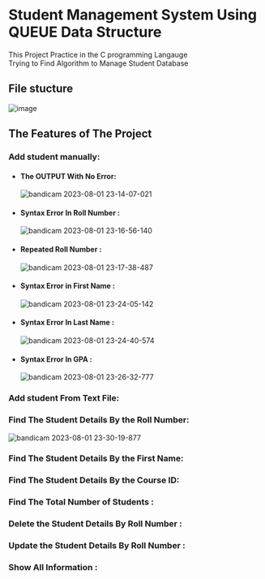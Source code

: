 # Student Management System Using QUEUE Data Structure 
This Project Practice in the C programming Langauge <br/>
Trying to Find Algorithm to Manage Student Database 


## File stucture
![image](https://github.com/Ephraim-Hedia/Embedded_System_Diploma/assets/74508494/a996aaa5-965f-442f-b1aa-c9c816341cec)


## The Features of The Project

###  Add student manually:

- ####  The OUTPUT With No Error:
  ![bandicam 2023-08-01 23-14-07-021](https://github.com/Ephraim-Hedia/Embedded_System_Diploma/assets/74508494/e7381f1d-a4c3-4da2-b737-36d0e8a25a1c)

- ####  Syntax Error In Roll Number :
  ![bandicam 2023-08-01 23-16-56-140](https://github.com/Ephraim-Hedia/Embedded_System_Diploma/assets/74508494/37539bb6-d264-4738-ba69-ea083093736c)

- ####  Repeated Roll Number :
  ![bandicam 2023-08-01 23-17-38-487](https://github.com/Ephraim-Hedia/Embedded_System_Diploma/assets/74508494/376b9379-b6da-435f-a968-8884fad39c05)

- ####  Syntax Error in First Name :
  ![bandicam 2023-08-01 23-24-05-142](https://github.com/Ephraim-Hedia/Embedded_System_Diploma/assets/74508494/3e3cfffe-f675-43fb-88de-825934f9756c)

- ####  Syntax Error In Last Name :
  ![bandicam 2023-08-01 23-24-40-574](https://github.com/Ephraim-Hedia/Embedded_System_Diploma/assets/74508494/789e6e0b-e4f8-4325-b290-3d504c95bab2)

- ####  Syntax Error In GPA :
  ![bandicam 2023-08-01 23-26-32-777](https://github.com/Ephraim-Hedia/Embedded_System_Diploma/assets/74508494/8d8ad8c5-31eb-4e10-889f-3844d9f968e0)



###  Add student From Text File:

###  Find The Student Details By the Roll Number:
![bandicam 2023-08-01 23-30-19-877](https://github.com/Ephraim-Hedia/Embedded_System_Diploma/assets/74508494/2e1dc90a-af8e-49d1-ac93-5ebc4dbbe576)

###  Find The Student Details By the First Name:

###  Find The Student Details By the Course ID:

###  Find The Total Number of Students :

### Delete the Student Details By Roll Number :


### Update the Student Details By Roll Number :


### Show All Information :
